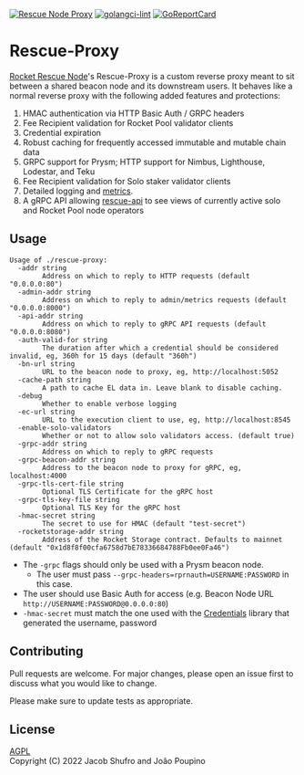 [![Rescue Node Proxy](https://github.com/Rocket-Pool-Rescue-Node/rescue-proxy/actions/workflows/tests.yml/badge.svg)](https://github.com/Rocket-Pool-Rescue-Node/rescue-proxy/actions/workflows/tests.yml) [![golangci-lint](https://github.com/Rocket-Pool-Rescue-Node/rescue-proxy/actions/workflows/golangci-lint.yml/badge.svg)](https://github.com/Rocket-Pool-Rescue-Node/rescue-proxy/actions/workflows/golangci-lint.yml) [![GoReportCard](https://goreportcard.com/badge/github.com/Rocket-Pool-Rescue-Node/rescue-proxy)](https://goreportcard.com/report/github.com/Rocket-Pool-Rescue-Node/rescue-proxy)

# Rescue-Proxy

[Rocket Rescue Node](https://rescuenode.com)'s Rescue-Proxy is a custom reverse proxy meant to sit between a shared beacon node and its downstream users. It behaves like a normal reverse proxy with the following added features and protections:

1. HMAC authentication via HTTP Basic Auth / GRPC headers
1. Fee Recipient validation for Rocket Pool validator clients
1. Credential expiration
1. Robust caching for frequently accessed immutable and mutable chain data
1. GRPC support for Prysm; HTTP support for Nimbus, Lighthouse, Lodestar, and Teku
1. Fee Recipient validation for Solo staker validator clients
1. Detailed logging and [metrics](https://status.rescuenode.com).
1. A gRPC API allowing [rescue-api](https://github.com/Rocket-Rescue-Node/rescue-api) to see views of currently active solo and Rocket Pool node operators

## Usage

```
Usage of ./rescue-proxy:
  -addr string
        Address on which to reply to HTTP requests (default "0.0.0.0:80")
  -admin-addr string
        Address on which to reply to admin/metrics requests (default "0.0.0.0:8000")
  -api-addr string
        Address on which to reply to gRPC API requests (default "0.0.0.0:8080")
  -auth-valid-for string
        The duration after which a credential should be considered invalid, eg, 360h for 15 days (default "360h")
  -bn-url string
        URL to the beacon node to proxy, eg, http://localhost:5052
  -cache-path string
        A path to cache EL data in. Leave blank to disable caching.
  -debug
        Whether to enable verbose logging
  -ec-url string
        URL to the execution client to use, eg, http://localhost:8545
  -enable-solo-validators
        Whether or not to allow solo validators access. (default true)
  -grpc-addr string
        Address on which to reply to gRPC requests
  -grpc-beacon-addr string
        Address to the beacon node to proxy for gRPC, eg, localhost:4000
  -grpc-tls-cert-file string
        Optional TLS Certificate for the gRPC host
  -grpc-tls-key-file string
        Optional TLS Key for the gRPC host
  -hmac-secret string
        The secret to use for HMAC (default "test-secret")
  -rocketstorage-addr string
        Address of the Rocket Storage contract. Defaults to mainnet (default "0x1d8f8f00cfa6758d7bE78336684788Fb0ee0Fa46")
```

  * The `-grpc` flags should only be used with a Prysm beacon node.
    * The user must pass `--grpc-headers=rprnauth=USERNAME:PASSWORD` in this case.
  * The user should use Basic Auth for access (e.g. Beacon Node URL `http://USERNAME:PASSWORD@0.0.0.0:80`)
  * `-hmac-secret` must match the one used with the [Credentials](https://github.com/Rocket-Pool-Rescue-Node/credentials) library that generated the username, password

## Contributing

Pull requests are welcome. For major changes, please open an issue first
to discuss what you would like to change.

Please make sure to update tests as appropriate.

## License

[AGPL](https://www.gnu.org/licenses/agpl-3.0.en.html)  
Copyright (C) 2022 Jacob Shufro and João Poupino

